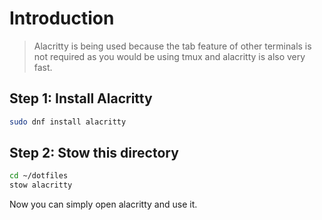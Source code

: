 # Introduction

> Alacritty is being used because the tab feature of other terminals is not required as you would be using tmux and alacritty is also very fast.

## Step 1: Install Alacritty

```bash
sudo dnf install alacritty
```

## Step 2: Stow this directory

```bash
cd ~/dotfiles
stow alacritty
```

Now you can simply open alacritty and use it.
